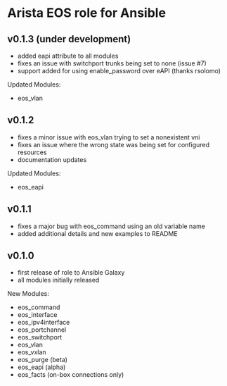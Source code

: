 Arista EOS role for Ansible
===========================

## v0.1.3 (under development)

- added eapi attribute to all modules
- fixes an issue with switchport trunks being set to none (issue #7)
- support added for using enable_password over eAPI (thanks rsolomo)

Updated Modules:

* eos_vlan


## v0.1.2

- fixes a minor issue with eos_vlan trying to set a nonexistent vni
- fixes an issue where the wrong state was being set for configured resources
- documentation updates

Updated Modules:

* eos_eapi


## v0.1.1

- fixes a major bug with eos_command using an old variable name
- added additional details and new examples to README


## v0.1.0

- first release of role to Ansible Galaxy
- all modules initially released

New Modules:

* eos_command
* eos_interface
* eos_ipv4interface
* eos_portchannel
* eos_switchport
* eos_vlan
* eos_vxlan
* eos_purge (beta)
* eos_eapi (alpha)
* eos_facts (on-box connections only)
